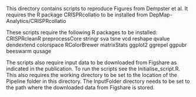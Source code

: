 This directory contains scripts to reproduce Figures from Dempster et al.
It requires the R package CRISPRcollatio to be installed from DepMap-Analytics/CRISPRcollatio

These scripts require the following R packages to be installed:
CRISPRcleanR
preprocessCore
stringr
sva
tsne
vcd
reshape
qvalue
dendextend
colorspace
RColorBrewer
matrixStats
ggplot2
ggrepel
ggpubr
beeswarm
qusage

The scripts also require input data to be downloaded from Figshare as indicated in the publication.
To run the scripts see the Initialise_script.R. This also requires the working directory to be set to the location of the Pipeline folder in this directory. The InputFolder directory needs to be set to the path where the downloaded data from Figshare is stored.
